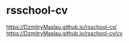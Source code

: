 # rsschool-cv
https://DzmitryMaslau.github.io/rsschool-cv/
https://DzmitryMaslau.github.io/rsschool-cv/cv
